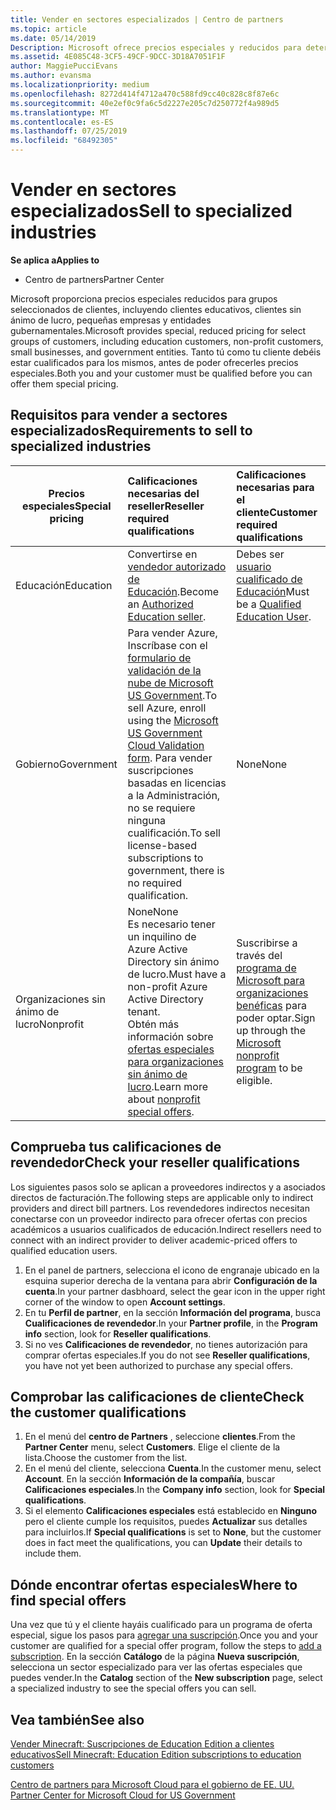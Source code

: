 ```yaml
---
title: Vender en sectores especializados | Centro de partners
ms.topic: article
ms.date: 05/14/2019
Description: Microsoft ofrece precios especiales y reducidos para determinados grupos de clientes, incluidos clientes de educación, clientes sin ánimo de lucro y usuarios de la administración pública.
ms.assetid: 4E085C48-3CF5-49CF-9DCC-3D18A7051F1F
author: MaggiePucciEvans
ms.author: evansma
ms.localizationpriority: medium
ms.openlocfilehash: 8272d414f4712a470c588fd9cc40c828c8f87e6c
ms.sourcegitcommit: 40e2ef0c9fa6c5d2227e205c7d250772f4a989d5
ms.translationtype: MT
ms.contentlocale: es-ES
ms.lasthandoff: 07/25/2019
ms.locfileid: "68492305"
---
```

# <a name="sell-to-specialized-industries"></a><span data-ttu-id="249fd-103">Vender en sectores especializados</span><span class="sxs-lookup"><span data-stu-id="249fd-103">Sell to specialized industries</span></span>

<span data-ttu-id="249fd-104">**Se aplica a**</span><span class="sxs-lookup"><span data-stu-id="249fd-104">**Applies to**</span></span>

-  <span data-ttu-id="249fd-105">Centro de partners</span><span class="sxs-lookup"><span data-stu-id="249fd-105">Partner Center</span></span>

<span data-ttu-id="249fd-106">Microsoft proporciona precios especiales reducidos para grupos seleccionados de clientes, incluyendo clientes educativos, clientes sin ánimo de lucro, pequeñas empresas y entidades gubernamentales.</span><span class="sxs-lookup"><span data-stu-id="249fd-106">Microsoft provides special, reduced pricing for select groups of customers, including education customers, non-profit customers, small businesses, and government entities.</span></span> <span data-ttu-id="249fd-107">Tanto tú como tu cliente debéis estar cualificados para los mismos, antes de poder ofrecerles precios especiales.</span><span class="sxs-lookup"><span data-stu-id="249fd-107">Both you and your customer must be qualified before you can offer them special pricing.</span></span> 

## <a name="requirements-to-sell-to-specialized-industries"></a><span data-ttu-id="249fd-108">Requisitos para vender a sectores especializados</span><span class="sxs-lookup"><span data-stu-id="249fd-108">Requirements to sell to specialized industries</span></span>

|<span data-ttu-id="249fd-109">**Precios especiales**</span><span class="sxs-lookup"><span data-stu-id="249fd-109">**Special pricing**</span></span>   |<span data-ttu-id="249fd-110">**Calificaciones necesarias del reseller**</span><span class="sxs-lookup"><span data-stu-id="249fd-110">**Reseller required qualifications**</span></span>   |<span data-ttu-id="249fd-111">**Calificaciones necesarias para el cliente**</span><span class="sxs-lookup"><span data-stu-id="249fd-111">**Customer required qualifications**</span></span>   |
|----------------------------|:---------------------------------|:------------------------------------------|
|<span data-ttu-id="249fd-112">Educación</span><span class="sxs-lookup"><span data-stu-id="249fd-112">Education</span></span>   |<span data-ttu-id="249fd-113">Convertirse en [vendedor autorizado de Educación](https://www.mepn.com).</span><span class="sxs-lookup"><span data-stu-id="249fd-113">Become an [Authorized Education seller](https://www.mepn.com).</span></span>   | <span data-ttu-id="249fd-114">Debes ser [usuario cualificado de Educación](https://www.microsoftvolumelicensing.com/DocumentSearch.aspx?Mode=3&DocumentTypeId=7)</span><span class="sxs-lookup"><span data-stu-id="249fd-114">Must be a [Qualified Education User](https://www.microsoftvolumelicensing.com/DocumentSearch.aspx?Mode=3&DocumentTypeId=7).</span></span>   |
|<span data-ttu-id="249fd-115">Gobierno</span><span class="sxs-lookup"><span data-stu-id="249fd-115">Government</span></span>   |<span data-ttu-id="249fd-116">Para vender Azure, Inscríbase con el [formulario de validación de la nube de Microsoft US Government](https://azuregov.microsoft.com/csp).</span><span class="sxs-lookup"><span data-stu-id="249fd-116">To sell Azure, enroll using the [Microsoft US Government Cloud Validation form](https://azuregov.microsoft.com/csp).</span></span> <span data-ttu-id="249fd-117">Para vender suscripciones basadas en licencias a la Administración, no se requiere ninguna cualificación.</span><span class="sxs-lookup"><span data-stu-id="249fd-117">To sell license-based subscriptions to government, there is no required qualification.</span></span>|   <span data-ttu-id="249fd-118">None</span><span class="sxs-lookup"><span data-stu-id="249fd-118">None</span></span>|
|<span data-ttu-id="249fd-119">Organizaciones sin ánimo de lucro</span><span class="sxs-lookup"><span data-stu-id="249fd-119">Nonprofit</span></span>  |<span data-ttu-id="249fd-120">None</span><span class="sxs-lookup"><span data-stu-id="249fd-120">None</span></span><br><span data-ttu-id="249fd-121">Es necesario tener un inquilino de Azure Active Directory sin ánimo de lucro.</span><span class="sxs-lookup"><span data-stu-id="249fd-121">Must have a non-profit Azure Active Directory tenant.</span></span><br><span data-ttu-id="249fd-122">Obtén más información sobre [ofertas especiales para organizaciones sin ánimo de lucro](https://assetsprod.microsoft.com/mpn/en-us/nonprofit-skus-in-csp-faq.pdf).</span><span class="sxs-lookup"><span data-stu-id="249fd-122">Learn more about [nonprofit special offers](https://assetsprod.microsoft.com/mpn/en-us/nonprofit-skus-in-csp-faq.pdf).</span></span>   |<span data-ttu-id="249fd-123">Suscribirse a través del [programa de Microsoft para organizaciones benéficas](https://nonprofit.microsoft.com/#/register) para poder optar.</span><span class="sxs-lookup"><span data-stu-id="249fd-123">Sign up through the [Microsoft nonprofit program](https://nonprofit.microsoft.com/#/register) to be eligible.</span></span>   |


## <a name="check-your-reseller-qualifications"></a><span data-ttu-id="249fd-124">Comprueba tus calificaciones de revendedor</span><span class="sxs-lookup"><span data-stu-id="249fd-124">Check your reseller qualifications</span></span>

<span data-ttu-id="249fd-125">Los siguientes pasos solo se aplican a proveedores indirectos y a asociados directos de facturación.</span><span class="sxs-lookup"><span data-stu-id="249fd-125">The following steps are applicable only to indirect providers and direct bill partners.</span></span> <span data-ttu-id="249fd-126">Los revendedores indirectos necesitan conectarse con un proveedor indirecto para ofrecer ofertas con precios académicos a usuarios cualificados de educación.</span><span class="sxs-lookup"><span data-stu-id="249fd-126">Indirect resellers need to connect with an indirect provider to deliver academic-priced offers to qualified education users.</span></span> 

1.  <span data-ttu-id="249fd-127">En el panel de partners, selecciona el icono de engranaje ubicado en la esquina superior derecha de la ventana para abrir **Configuración de la cuenta**.</span><span class="sxs-lookup"><span data-stu-id="249fd-127">In your partner dasbhoard, select the gear icon in the upper right corner of the window to open **Account settings**.</span></span>
2.  <span data-ttu-id="249fd-128">En tu **Perfil de partner**, en la sección **Información del programa**, busca **Cualificaciones de revendedor**.</span><span class="sxs-lookup"><span data-stu-id="249fd-128">In your **Partner profile**, in the **Program info** section, look for **Reseller qualifications**.</span></span>
3.  <span data-ttu-id="249fd-129">Si no ves **Calificaciones de revendedor**, no tienes autorización para comprar ofertas especiales.</span><span class="sxs-lookup"><span data-stu-id="249fd-129">If you do not see **Reseller qualifications**, you have not yet been authorized to purchase any special offers.</span></span>

## <a name="check-the-customer-qualifications"></a><span data-ttu-id="249fd-130">Comprobar las calificaciones de cliente</span><span class="sxs-lookup"><span data-stu-id="249fd-130">Check the customer qualifications</span></span>

1.  <span data-ttu-id="249fd-131">En el menú del **centro de Partners** , seleccione **clientes**.</span><span class="sxs-lookup"><span data-stu-id="249fd-131">From the **Partner Center** menu, select **Customers**.</span></span> <span data-ttu-id="249fd-132">Elige el cliente de la lista.</span><span class="sxs-lookup"><span data-stu-id="249fd-132">Choose the customer from the list.</span></span>
2.  <span data-ttu-id="249fd-133">En el menú del cliente, selecciona **Cuenta**.</span><span class="sxs-lookup"><span data-stu-id="249fd-133">In the customer menu, select **Account**.</span></span> <span data-ttu-id="249fd-134">En la sección **Información de la compañía**, buscar **Calificaciones especiales**.</span><span class="sxs-lookup"><span data-stu-id="249fd-134">In the **Company info** section, look for **Special qualifications**.</span></span>
3.  <span data-ttu-id="249fd-135">Si el elemento **Calificaciones especiales** está establecido en **Ninguno** pero el cliente cumple los requisitos, puedes **Actualizar** sus detalles para incluirlos.</span><span class="sxs-lookup"><span data-stu-id="249fd-135">If **Special qualifications** is set to **None**, but the customer does in fact meet the qualifications, you can **Update** their details to include them.</span></span>

## <a name="where-to-find-special-offers"></a><span data-ttu-id="249fd-136">Dónde encontrar ofertas especiales</span><span class="sxs-lookup"><span data-stu-id="249fd-136">Where to find special offers</span></span>

<span data-ttu-id="249fd-137">Una vez que tú y el cliente hayáis cualificado para un programa de oferta especial, sigue los pasos para [agregar una suscripción](create-a-new-subscription.md).</span><span class="sxs-lookup"><span data-stu-id="249fd-137">Once you and your customer are qualified for a special offer program, follow the steps to [add a subscription](create-a-new-subscription.md).</span></span> <span data-ttu-id="249fd-138">En la sección **Catálogo** de la página **Nueva suscripción**, selecciona un sector especializado para ver las ofertas especiales que puedes vender.</span><span class="sxs-lookup"><span data-stu-id="249fd-138">In the **Catalog** section of the **New subscription** page, select a specialized industry to see the special offers you can sell.</span></span>

## <a name="see-also"></a><span data-ttu-id="249fd-139">Vea también</span><span class="sxs-lookup"><span data-stu-id="249fd-139">See also</span></span>

[<span data-ttu-id="249fd-140">Vender Minecraft: Suscripciones de Education Edition a clientes educativos</span><span class="sxs-lookup"><span data-stu-id="249fd-140">Sell Minecraft: Education Edition subscriptions to education customers</span></span>](minecraft-subscriptions.md)

[<span data-ttu-id="249fd-141">Centro de partners para Microsoft Cloud para el gobierno de EE. UU.</span><span class="sxs-lookup"><span data-stu-id="249fd-141"> Partner Center for Microsoft Cloud for US Government</span></span>](partner-center-for-microsoft-us-govt-cloud.md)


 

 

 




